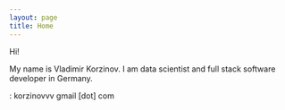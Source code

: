 ```yaml
---
layout: page
title: Home
---
```


Hi!

My name is Vladimir Korzinov. I am data scientist and full stack software developer in Germany.

<i class="far fa-fw fa-envelope"></i>: korzinovvv <i class="fas fa-at"></i> gmail [dot] com 

<a href="http://twitter.com/{{ site.owner.twitter }}" class="social-link-item" target="_blank"><i class="fab fa-fw fa-twitter"></i></a>
<a href="http://linkedin.com/in/{{ site.owner.linkedin }}" class="social-link-item" target="_blank"><i class="fab fa-fw fa-linkedin"></i></a>
<a href="http://github.com/{{ site.owner.github }}" class="social-link-item" target="_blank"><i class="fab fa-fw fa-github"></i></a>
<a href="https://bitbucket.org/{{ site.owner.bitbucket }}" class="social-link-item" target="_blank"><i class="fab fa-fw fa-bitbucket"></i></a>